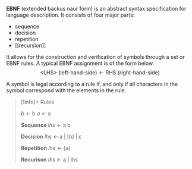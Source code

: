 
**EBNF** (extended backus naur form) is an abstract syntax specification for language description. It consists of four major parts:
- sequence 
- decision
- repetition
- [[recursion]]

It allows for the construction and verification of symbols through a set or EBNF rules. A typical EBNF assignment is of the form below.
$$
\text{<LHS> (left-hand-side)} \leftarrow \text{RHS (right-hand-side)}
$$

A symbol is legal according to a rule if, and only if all characters in the symbol correspond with the elements in the rule.

> [!info]+ Rules
> 
> *b* ← b
> *a* ← a
>
> **Sequence**
> *lhs* ← a b
>
> **Decision**
> *lhs* ← a | \[b\] | $\varepsilon$
> 
> **Repetition**
> *lhs* ← {a}
> 
> **Recurison**
> *lhs* ← a | lhs
> 

